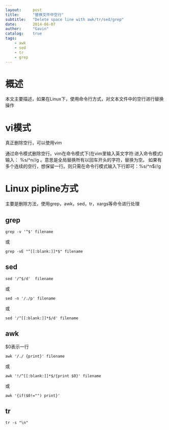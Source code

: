 ```yaml
---
layout:     post
title:      "替换文件中空行"
subtitle:   "Delete space line with awk/tr/sed/grep"
date:       2014-06-07
author:     "Gavin"
catalog:    true
tags:
    - awk
    - sed
    - tr
    - grep
---
```


# 概述

本文主要描述，如果在Linux下，使用命令行方式，对文本文件中的空行进行替换操作

# vi模式

真正删除空行，可以使用vim

通过命令模式删除空行。vim在命令模式下(在vim里输入英文字符:进入命令模式)输入： %s/^n//g 。意思是全局替换所有以回车开头的字符，替换为空。
如果有多个连续的空行，想保留一行。则只需在命令行模式输入下行即可：%s/^n$//g


# Linux pipline方式
主要是删除方法，使用grep，awk，sed，tr，xargs等命令进行处理

## grep

```grep -v '^$' filename ```

或

```grep -vE "^[[:blank:]]*$" filename ```


## sed

```sed '/^$/d'  filename ```

或

```sed -n '/./p' filename ```

或

```sed '/^[[:blank:]]*$/d' filename ```


## awk

$0表示一行

```awk '/./ {print}' filename ```

或

```awk '!/^[[:blank:]]*$/{print $0}' filename ```

或

```awk '{if($0!="") print}' ```


## tr

```tr -s "\n" ```


